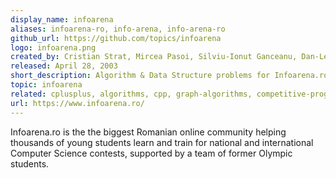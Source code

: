 ```yaml
---
display_name: infoarena
aliases: infoarena-ro, info-arena, info-arena-ro
github_url: https://github.com/topics/infoarena
logo: infoarena.png
created_by: Cristian Strat, Mircea Pasoi, Silviu-Ionut Ganceanu, Dan-Leonard Crestez
released: April 28, 2003
short_description: Algorithm & Data Structure problems for Infoarena.ro
topic: infoarena
related: cplusplus, algorithms, cpp, graph-algorithms, competitive-programming, data-structures, binary-search-tree, string-manipulation, sorting-algorithms, graph-theory, dynamic-programming, greedy-algorithms, dijkstra-algorithm, matrix-algebra, geometry-algorithms, lowest-common-ancestor, trie-data-structure
url: https://www.infoarena.ro/
---
```

Infoarena.ro is the the biggest Romanian online community helping thousands of young students learn and train for national and international Computer Science contests, supported by a team of former Olympic students.
